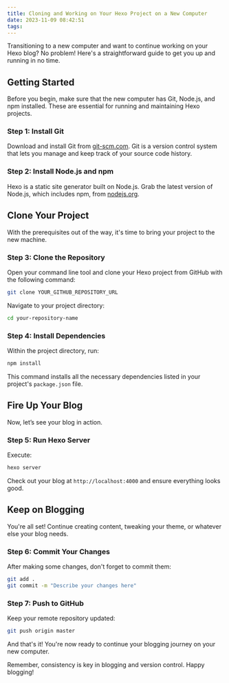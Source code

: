 ```yaml
---
title: Cloning and Working on Your Hexo Project on a New Computer
date: 2023-11-09 08:42:51
tags:
---
```


Transitioning to a new computer and want to continue working on your Hexo blog? No problem! Here's a straightforward guide to get you up and running in no time.

<!-- more -->

## Getting Started

Before you begin, make sure that the new computer has Git, Node.js, and npm installed. These are essential for running and maintaining Hexo projects.

### Step 1: Install Git

Download and install Git from [git-scm.com](https://git-scm.com/). Git is a version control system that lets you manage and keep track of your source code history.

### Step 2: Install Node.js and npm

Hexo is a static site generator built on Node.js. Grab the latest version of Node.js, which includes npm, from [nodejs.org](https://nodejs.org/).

## Clone Your Project

With the prerequisites out of the way, it's time to bring your project to the new machine.

### Step 3: Clone the Repository

Open your command line tool and clone your Hexo project from GitHub with the following command:

```sh
git clone YOUR_GITHUB_REPOSITORY_URL
```

Navigate to your project directory:

```sh
cd your-repository-name
```

### Step 4: Install Dependencies

Within the project directory, run:

```sh
npm install
```

This command installs all the necessary dependencies listed in your project's `package.json` file.

## Fire Up Your Blog

Now, let’s see your blog in action.

### Step 5: Run Hexo Server

Execute:

```sh
hexo server
```

Check out your blog at `http://localhost:4000` and ensure everything looks good.

## Keep on Blogging

You're all set! Continue creating content, tweaking your theme, or whatever else your blog needs.

### Step 6: Commit Your Changes

After making some changes, don't forget to commit them:

```sh
git add .
git commit -m "Describe your changes here"
```

### Step 7: Push to GitHub

Keep your remote repository updated:

```sh
git push origin master
```

And that's it! You're now ready to continue your blogging journey on your new computer.

Remember, consistency is key in blogging and version control. Happy blogging!

